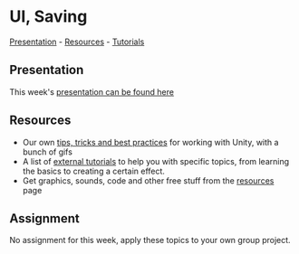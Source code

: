 # UI, Saving

[Presentation](https://hr-cmgt.github.io/Minor-GDD-Unity/presentation_uisaving) -
[Resources](00_resources.md) -
[Tutorials](00_tutorials.md#ui--saving)

## Presentation
This week's [presentation can be found here](https://hr-cmgt.github.io/Minor-GDD-Unity/presentation_uisaving)

## Resources
- Our own [tips, tricks and best practices](00_unity.md) for working with Unity, with a bunch of gifs
- A list of [external tutorials](00_tutorials.md#ui--saving) to help you with specific topics, from learning the basics to creating a certain effect.
- Get graphics, sounds, code and other free stuff from the [resources](00_resources.md) page

## Assignment
No assignment for this week, apply these topics to your own group project.